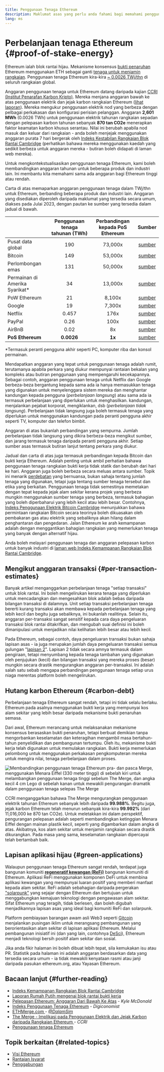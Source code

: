 ```yaml
---
title: Penggunaan Tenaga Ethereum
description: Maklumat asas yang perlu anda fahami bagi memahami penggunaan tenaga Ethereum.
lang: ms
---
```


# Perbelanjaan tenaga Ethereum {#proof-of-stake-energy}

Ethereum ialah blok rantai hijau. Mekanisme konsensus [bukti penaruhan](/developers/docs/consensus-mechanisms/pos) Ethereum menggunakan ETH sebagai ganti [tenaga untuk menjamin rangkaian](/developers/docs/consensus-mechanisms/pow). Penggunaan tenaga Ethereum kira-kira [ ~ 0.0026 TWj/thn](https://carbon-ratings.com/eth-report-2022) di seluruh rangkaian global.

Anggaran penggunaan tenaga untuk Ethereum datang daripada kajian [ CCRI (Institut Penarafan Karbon Kripto)](https://carbon-ratings.com). Mereka menjana anggaran bawah ke atas penggunaan elektrik dan jejak karbon rangkaian Ethereum ([lihat laporan](https://carbon-ratings.com/eth-report-2022)). Mereka mengukur penggunaan elektrik nod yang berbeza dengan pelbagai perkakasan dan konfigurasi perisian pelanggan. Anggaran **2,601 MWh** (0.0026 TWh) untuk penggunaan elektrik tahunan rangkaian sepadan dengan pelepasan karbon tahunan sebanyak **870 tan CO2e** menerapkan faktor keamatan karbon khusus serantau. Nilai ini berubah apabila nod masuk dan keluar dari rangkaian - anda boleh menjejak menggunakan anggaran purata 7 hari bergerak oleh [Indeks Kestabilan Rangkaian Blok Rantai Cambridge](https://ccaf.io/cbnsi/ethereum) (perhatikan bahawa mereka menggunakan kaedah yang sedikit berbeza untuk anggaran mereka - butiran boleh didapati di laman web mereka).

Untuk mengkontekstualisasikan penggunaan tenaga Ethereum, kami boleh membandingkan anggaran tahunan untuk beberapa produk dan industri lain. Ini membantu kita memahami sama ada anggaran bagi Ethereum tinggi atau rendah.

<EnergyConsumptionChart />

Carta di atas memaparkan anggaran penggunaan tenaga dalam TWj/thn untuk Ethereum, berbanding beberapa produk dan industri lain. Anggaran yang disediakan diperoleh daripada maklumat yang tersedia secara umum, diakses pada Julai 2023, dengan pautan ke sumber yang tersedia dalam jadual di bawah.

|                                   | Penggunaan tenaga tahunan (TWh) | Perbandingan kepada PoS Ethereum |                                                                                      Sumber                                                                                       |
|:--------------------------------- |:-------------------------------:|:--------------------------------:|:---------------------------------------------------------------------------------------------------------------------------------------------------------------------------------:|
| Pusat data global                 |               190               |             73,000x              |                                    [sumber](https://www.iea.org/commentaries/data-centres-and-energy-from-global-headlines-to-local-headaches)                                    |
| Bitcoin                           |               149               |             53,000x              |                                                                 [sumber](https://ccaf.io/cbnsi/cbeci/comparisons)                                                                 |
| Perlombongan emas                 |               131               |             50,000x              |                                                                 [sumber](https://ccaf.io/cbnsi/cbeci/comparisons)                                                                 |
| Permainan di Amerika Syarikat\* |               34                |             13,000x              |                 [sumber](https://www.researchgate.net/publication/336909520_Toward_Greener_Gaming_Estimating_National_Energy_Use_and_Energy_Efficiency_Potential)                 |
| PoW Ethereum                      |               21                |              8,100x              |                                                                    [sumber](https://ccaf.io/cbnsi/ethereum/1)                                                                     |
| Google                            |               19                |              7,300x              |                                           [sumber](https://www.gstatic.com/gumdrop/sustainability/google-2022-environmental-report.pdf)                                           |
| Netflix                           |              0.457              |               176x               | [sumber](https://assets.ctfassets.net/4cd45et68cgf/7B2bKCqkXDfHLadrjrNWD8/e44583e5b288bdf61e8bf3d7f8562884/2021_US_EN_Netflix_EnvironmentalSocialGovernanceReport-2021_Final.pdf) |
| PayPal                            |              0.26               |               100x               |                                  [sumber](https://s202.q4cdn.com/805890769/files/doc_downloads/global-impact/CDP_Climate_Change_PayPal-(1).pdf)                                   |
| AirBnB                            |              0.02               |                8x                |                               [sumber](https://s26.q4cdn.com/656283129/files/doc_downloads/governance_doc_updated/Airbnb-ESG-Factsheet-(Final).pdf)                               |
| **PoS Ethereum**                  |           **0.0026**            |              **1x**              |                                                               [sumber](https://carbon-ratings.com/eth-report-2022)                                                                |

\*Termasuk peranti pengguna akhir seperti PC, komputer riba dan konsol permainan.

Mendapatkan anggaran yang tepat untuk penggunaan tenaga adalah rumit, terutamanya apabila perkara yang diukur mempunyai rantaian bekalan yang kompleks atau butiran penggunaan yang mempengaruhi kecekapannya. Sebagai contoh, anggaran penggunaan tenaga untuk Netflix dan Google berbeza-beza bergantung kepada sama ada ia hanya memasukkan tenaga yang digunakan untuk menyelenggara sistem mereka dan menghantar kandungan kepada pengguna (_perbelanjaan langsung_) atau sama ada ia termasuk perbelanjaan yang diperlukan untuk menghasilkan. kandungan, menjalankan pejabat korporat, mengiklankan, dsb (_perbelanjaan tidak langsung_). Perbelanjaan tidak langsung juga boleh termasuk tenaga yang diperlukan untuk menggunakan kandungan pada peranti pengguna akhir seperti TV, komputer dan telefon bimbit.

Anggaran di atas bukanlah perbandingan yang sempurna. Jumlah perbelanjaan tidak langsung yang dikira berbeza-beza mengikut sumber, dan jarang termasuk tenaga daripada peranti pengguna akhir. Setiap sumber asas termasuk butiran lanjut tentang perkara yang diukur.

Jadual dan carta di atas juga termasuk perbandingan kepada Bitcoin dan bukti kerja Ethereum. Adalah penting untuk ambil perhatian bahawa penggunaan tenaga rangkaian bukti kerja tidak statik dan berubah dari hari ke hari. Anggaran juga boleh berbeza secara meluas antara sumber. Topik ini menarik [perdebatan](https://www.coindesk.com/business/2020/05/19/the-last-word-on-bitcoins-energy-consumption/) yang bernuansa, bukan sahaja tentang jumlah tenaga yang digunakan, tetapi juga tentang sumber tenaga tersebut dan etika yang berkaitan. Penggunaan tenaga tidak semestinya memetakan dengan tepat kepada jejak alam sekitar kerana projek yang berbeza mungkin menggunakan sumber tenaga yang berbeza, termasuk bahagian yang boleh diperbaharui yang lebih kecil atau lebih besar. Contohnya, [Indeks Penggunaan Elektrik Bitcoin Cambridge](https://ccaf.io/cbnsi/cbeci/comparisons) menunjukkan bahawa permintaan rangkaian Bitcoin secara teorinya boleh dikuasakan oleh pembakaran gas atau elektrik yang sebaliknya akan hilang dalam penghantaran dan pengedaran. Jalan Ethereum ke arah kemampanan adalah dengan menggantikan bahagian rangkaian yang memerlukan tenaga yang banyak dengan alternatif hijau.

Anda boleh melayari penggunaan tenaga dan anggaran pelepasan karbon untuk banyak industri di [laman web Indeks Kemampanan Rangkaian Blok Rantai Cambridge](https://ccaf.io/cbnsi/ethereum).

## Mengikut anggaran transaksi {#per-transaction-estimates}

Banyak artikel menganggarkan perbelanjaan tenaga "setiap transaksi" untuk blok rantai. Ini boleh mengelirukan kerana tenaga yang diperlukan untuk mencadangkan dan mengesahkan blok adalah bebas daripada bilangan transaksi di dalamnya. Unit setiap transaksi perbelanjaan tenaga bererti kurang transaksi akan membawa kepada perbelanjaan tenaga yang lebih kecil dan begitu juga sebaliknya, ini bukanlah realitinya. Selain itu, anggaran per-transaksi sangat sensitif kepada cara daya pengeluaran transaksi blok rantai ditakrifkan, dan mengubah suai definisi ini boleh dimanipulasi untuk menjadikan nilai kelihatan lebih besar atau lebih kecil.

Pada Ethereum, sebagai contoh, daya pengeluaran transaksi bukan sahaja lapisan asas - ia juga merupakan jumlah daya pengeluaran transaksi semua gulungan "[lapisan 2](/layer-2/)". Lapisan 2 tidak secara amnya termasuk dalam pengiraan, tetapi menyumbang kepada tenaga tambahan yang digunakan oleh penjujukan (kecil) dan bilangan transaksi yang mereka proses (besar) mungkin secara drastik mengurangkan anggaran per-transaksi. Ini adalah salah satu sebab mengapa perbandingan penggunaan tenaga setiap urus niaga merentas platform boleh mengelirukan.

## Hutang karbon Ethereum {#carbon-debt}

Perbelanjaan tenaga Ethereum sangat rendah, tetapi ini tidak selalu berlaku. Ethereum pada asalnya menggunakan bukti kerja yang mempunyai kos alam sekitar yang lebih besar daripada mekanisme bukti penaruhan semasa.

Dari awal, Ethereum merancang untuk melaksanakan mekanisme konsensus berasaskan bukti penaruhan, tetapi berbuat demikian tanpa mengorbankan keselamatan dan keteragihan mengambil masa bertahun-tahun penyelidikan dan pembangunan tertumpu. Oleh itu, mekanisme bukti kerja telah digunakan untuk memulakan rangkaian. Bukti kerja memerlukan pelombong untuk menggunakan perkakasan pengkomputeran mereka untuk mengira nilai, tenaga perbelanjaan dalam proses.

![Membandingkan penggunaan tenaga Ethereum pra- dan pasca Merge, menggunakan Menara Eiffel (330 meter tinggi) di sebelah kiri untuk melambangkan penggunaan tenaga tinggi sebelum The Merge, dan angka kecil 4 cm Lego di sebelah kanan untuk mewakili pengurangan dramatik dalam penggunaan tenaga selepas The Merge](energy_consumption_pre_post_merge.png)

CCRI menganggarkan bahawa The Merge mengurangkan penggunaan elektrik tahunan Ethereum sebanyak lebih daripada **99.988%**. Begitu juga, jejak karbon Ethereum telah menurun sebanyak kira-kira **99.992%** (dari 11,016,000 ke 870 tan CO2e). Untuk meletakkan ini dalam perspektif, pengurangan pelepasan adalah seperti membandingkan ketinggian Menara Eiffel dengan mainan plastik kecil, seperti yang digambarkan dalam angka di atas. Akibatnya, kos alam sekitar untuk menjamin rangkaian secara drastik dikurangkan. Pada masa yang sama, keselamatan rangkaian dipercayai telah bertambah baik.

## Lapisan aplikasi hijau {#green-applications}

Walaupun penggunaan tenaga Ethereum sangat rendah, terdapat juga bangunan komuniti [**regeneratif kewangan (ReFi)**](/refi/) bangunan komuniti di Ethereum. Aplikasi ReFi menggunakan komponen DeFi untuk membina aplikasi kewangan yang mempunyai luaran positif yang memberi manfaat kepada alam sekitar. ReFi adalah sebahagian daripada pergerakan ["solarpunk"](https://en.wikipedia.org/wiki/Solarpunk) yang sejajar dengan Ethereum dan bertujuan untuk menggabungkan kemajuan teknologi dengan pengawasan alam sekitar. Sifat Ethereum ynag teragih, tidak berlesen, dan boleh digubah menjadikannya lapisan asas yang ideal bagi komuniti ReFi dan solarpunk.

Platform pembiayaan barangan awam asli Web3 seperti [Gitcoin](https://gitcoin.co) menjalankan pusingan iklim untuk merangsang pembangunan yang berorientasikan alam sekitar di lapisan aplikasi Ethereum. Melalui pembangunan inisiatif ini (dan yang lain, contohnya [DeSci](/desci/)), Ethereum menjadi teknologi bersih positif alam sekitar dan sosial.

<Alert variant="update">
<Emoji text=":evergreen_tree:" className="text-4xl"/>
<AlertContent>
<AlertDescription>
  Jika anda fikir halaman ini boleh dibuat lebih tepat, sila kemukakan isu atau PR. Statistik pada halaman ini adalah anggaran berdasarkan data yang tersedia secara umum - ia tidak mewakili kenyataan rasmi atau janji daripada pasukan ethereum.org, atau Yayasan Ethereum.
</AlertDescription>
</AlertContent>
</Alert>

## Bacaan lanjut {#further-reading}

- [Indeks Kemampanan Rangkaian Blok Rantai Cambridge](https://ccaf.io/cbnsi/ethereum)
- [Laporan Rumah Putih mengenai blok rantai bukti kerja](https://www.whitehouse.gov/wp-content/uploads/2022/09/09-2022-Crypto-Assets-and-Climate-Report.pdf)
- [Pelepasan Ethereum: Anggaran Dari Bawah Ke Atas](https://kylemcdonald.github.io/ethereum-emissions/) - _Kyle McDonald_
- [Indeks Penggunaan Tenaga Ethereum](https://digiconomist.net/ethereum-energy-consumption/) - _Digiconomist_
- [ ETHMerge.com ](https://ethmerge.com/) - _[@DalamSim](https://twitter.com/InsideTheSim)_
- [The Merge - Implikasi pada Penggunaan Elektrik dan Jejak Karbon daripada Rangkaian Ethereum ](https://carbon-ratings.com/eth-report-2022) - _CCRI_
- [Penggunaan tenaga Ethereum](https://mirror.xyz/jmcook.eth/ODpCLtO4Kq7SCVFbU4He8o8kXs418ZZDTj0lpYlZkR8)

## Topik berkaitan {#related-topics}

- [Visi Ethereum](/roadmap/vision/)
- [Rantaian Isyarat](/roadmap/beacon-chain)
- [Penggabungan](/roadmap/merge/)
